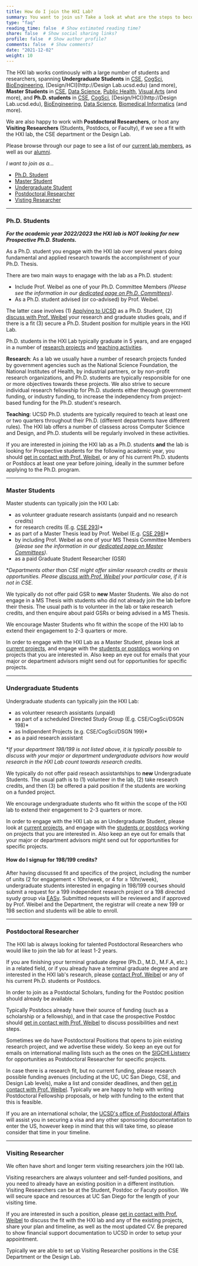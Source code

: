 ```yaml
---
title: How do I join the HXI Lab?
summary: You want to join us? Take a look at what are the steps to become part of our lab.
type: "faq"
reading_time: false  # Show estimated reading time?
share: false  # Show social sharing links?
profile: false  # Show author profile?
comments: false  # Show comments?
date: "2021-12-02"
weight: 10
---
```


The HXI lab works continously with a large number of students and researchers, spanning <b>Undergraduate Students</b> in [CSE](http://cse.ucsd.edu), [CogSci](http://cogsci.ucsd.edu), [BioEngineering](http://be.ucsd.edu), [Design/HCI](http://Design Lab.ucsd.edu) (and more), <b>Master Students</b> in [CSE](http://cse.ucsd.edu), [Data Science](https://datascience.ucsd.edu/), [Public Health](https://ph.ucsd.edu/mph/), [Visual Arts](https://visarts.ucsd.edu/grad/mfa.html) (and more), and <b>Ph.D. students</b> in [CSE](http://cse.ucsd.edu), [CogSci](http://cogsci.ucsd.edu), [Design/HCI](http://Design Lab.ucsd.edu), [BioEngineering](http://be.ucsd.edu), [Data Science](https://datascience.ucsd.edu/), [Biomedical Informatics](https://dbmi.ucsd.edu/) (and more). 

We are also happy to work with <b>Postdoctoral Researchers</b>, or host any <b>Visiting Researchers</b> (Students, Postdocs, or Faculty), if we see a fit with the HXI lab, the CSE department or the Design Lab.

Please browse through our page to see a list of our [current lab members](https://hxi.ucsd.edu/people/), as well as our [alumni](https://hxi.ucsd.edu/alumni/).

<i>I want to join as a...</i>

- [Ph.D. Student](#phd)
- [Master Student](#master)
- [Undergraduate Student](#undergraduate)
- [Postdoctoral Researcher](#postdoc)
- [Visting Researcher](#visiting)


<hr/>
<a name="phd"/>

### Ph.D. Students
***For the academic year 2022/2023 the HXI lab is NOT looking for new Prospective Ph.D. Students.***

As a Ph.D. student you engage with the HXI lab over several years doing fundamental and applied research towards the accomplishment of your Ph.D. Thesis.

There are two main ways to enagage with the lab as a Ph.D. student:

- Include Prof. Weibel as one of your Ph.D. Committee Members *(Please see the information in our [dedicated page on Ph.D. Committees](/faq/phd-master-committees))*.
- As a Ph.D. student advised (or co-advised) by Prof. Weibel.

The latter case involves (1) [Applying to UCSD](https://apply.grad.ucsd.edu/home) as a Ph.D. Student, (2) [discuss with Prof. Weibel](/faq/contact) your research and graduate studies goals, and if there is a fit (3) secure a Ph.D. Student position for multiple years in the HXI Lab.

Ph.D. students in the HXI Lab typically graduate in 5 years, and are engaged in a number of [research projects](/research/) and [teaching activities](/teaching/). 

**Research**: As a lab we usually have a number of research projects funded by government agencies such as the National Science Foundation, the National Institutes of Health, by industrial partners, or by non-profit research organizations, and Ph.D. students are typically responsible for one or more objectives towards these projects. We also strive to secure individual research fellowship for Ph.D. students either theough government funding, or industry funding, to increase the independency from project-based funding for the Ph.D. student's research.

**Teaching**: UCSD Ph.D. students are typically required to teach at least one or two quarters throughout their Ph.D. (different departments have different rules). The HXI lab offers a number of classess across Computer Science and Design, and Ph.D. students will be regularly involved in these activities.

If you are interested in joining the HXI lab as a Ph.D. students **and** the lab is looking for Prospective students for the following academic year, you should [get in contact with Prof. Weibel](/faq/contact), or any of his current Ph.D. students or Postdocs at least one year before joining, ideally in the summer before applying to the Ph.D. program.


<hr/>
<a name="master"/>

### Master Students
Master students can typically join the HXI Lab:

- as volunteer graduate research assistants (unpaid and no research credits)
- for research credits (E.g. [CSE 293](https://cse.ucsd.edu/graduate/courses/course-descriptions/cse293-special-project-computer-science-and-engineering))*
- as part of a Master Thesis lead by Prof. Weibel (E.g. [CSE 298](https://cse.ucsd.edu/graduate/courses/course-descriptions/cse298-ms-thesis-research))*
- by including Prof. Weibel as one of your MS Thesis Committee Members *(please see the information in our [dedicated page on Master Committees](/faq/phd-master-committees))*.
- as a paid Graduate Student Researcher (GSR)

\**Departments other than CSE might offer similar research credits or thesis opportunities. Please [discuss with Prof. Weibel](/faq/contact) your particular case, if it is not in CSE.*

We typically do not offer paid GSR to <b>new</b> Master Students. We also do not engage in a MS Thesis with students who did not already join the lab before their thesis. The usual path is to volunteer in the lab or take research credits, and then enquire about paid GSRs or being advised in a MS Thesis.

We encourage Master Students who fit within the scope of the HXI lab to extend their engagement to 2-3 quarters or more.

In order to engage with the HXI Lab as a Master Student, please look at [current projects](/research), and engage with the [students or postdocs](/people) working on projects that you are interested in. Also keep an eye out for emails that your major or department advisors might send out for opportunities for specific projects.

<hr/>
<a name="undergraduate"/>

### Undergraduate Students
Undergraduate students can typically join the HXI Lab:

- as volunteer research assistants (unpaid)
- as part of a scheduled Directed Study Group (E.g. CSE/CogSci/DSGN 198)*
- as Indipendent Projects (e.g. CSE/CogSci/DSGN 199)*
- as a paid research assistant

\**If your department 198/199 is not listed above, it is typically possible to discuss with your major or department undergraduate advisors how would research in the HXI Lab count towards research credits.*

We typically do not offer paid reseach assistantships to <b>new</b> Undergraduate Students. The usual path is to (1) volunteer in the lab, (2) take research credits, and then (3) be offered a paid position if the students are working on a funded project.

We encourage undergraduate students who fit within the scope of the HXI lab to extend their engagement to 2-3 quarters or more.

In order to engage with the HXI Lab as an Undergraduate Student, please look at [current projects](/research), and engage with the [students or postdocs](/people) working on projects that you are interested in. Also keep an eye out for emails that your major or department advisors might send out for opportunities for specific projects.

#### How do I signup for 198/199 credits?
After having discussed fit and specifics of the project, including the number of units (2 for engagement &lt; 10hr/week, or 4 for &ge; 10hr/week), undergraduate students interested in engaging in 198/199 courses should submit a request for a 199 independent research project or a 198 directed syudy group via [EASy](https://academicaffairs.ucsd.edu/Modules/Students/PreAuth). Submitted requests will be reviewed and if approved by Prof. Weibel and the Department, the registrar will create a new 199 or 198 section and students will be able to enroll. 


<hr/>
<a name="postdoc"/>

### Postdoctoral Researcher
The HXI lab is always looking for talented Postdoctoral Researchers who would like to join the lab for at least 1-2 years.

If you are finishing your terminal graduate degree (Ph.D., M.D., M.F.A, etc.) in a related field, or if you already have a terminal graduate degree and are interested in the HXI lab's research, please [contact Prof. Weibel](/faq/contact) or any of his current Ph.D. students or Postdocs.

In order to join as a Postdoctal Scholars, funding for the Postdoc position should already be available. 

Typically Postdocs already have their source of funding (such as a scholarship or a fellowship), and in that case the prospective Postdoc should [get in contact with Prof. Weibel](/faq/contact) to discuss possibilities and next steps.

Sometimes we do have Postdoctoral Positions that opens to join existing research project, and we advertise these widely. So keep an eye out for emails on international mailing lists such as the ones on the [SIGCHI Listserv](https://sigchi.org/operations/listserv/) for opportunities as Postdoctoral Researcher for specific projects.

In case there is a research fit, but no current funding, please research possible funding avenues (including at the UC, UC San Diego, CSE, and Design Lab levels), make a list and consider deadlines, and then [get in contact with Prof. Weibel](/faq/contact). Typically we are happy to help with writing Postdoctoral Fellowship proposals, or help with funding to the extent that this is feasible.

If you are an international scholar, the [UCSD's office of Postdoctoral Affairs](https://postdoc.ucsd.edu/) will assist you in securing a visa and any other sponsoring documentation to enter the US, however keep in mind that this will take time, so please consider that time in your timeline.

<hr/>
<a name="visiting"/>

### Visiting Researcher
We often have short and longer term visiting researchers join the HXI lab.

Visiting researchers are always volunteer and self-funded positions, and you need to already have an existing position in a different institution. Visiting Researchers can be at the Student, Postdoc or Facuty position. We will secure space and resources at UC San Diego for the length of your visiting time.

If you are interested in such a position, please [get in contact with Prof. Weibel](/faq/contact) to discuss the fit with the HXI lab and any of the existing projects, share your plan and timeline, as well as the most updated CV. Be prepared to show financial support documentation to UCSD in order to setup your appointment.

Typically we are able to set up Visiting Researcher positions in the CSE Department or the Design Lab.